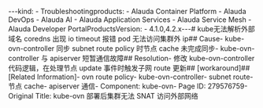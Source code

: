 ---kind:   - Troubleshootingproducts:    - Alauda Container Platform   - Alauda DevOps   - Alauda AI   - Alauda Application Services   - Alauda Service Mesh   - Alauda Developer PortalProductsVersion:   - 4.1.0,4.2.x---<!-- A type of document that involves encountering a fault, diag...it, performing root cause analysis, and providing solutions. --># kube无法解析外部域名 coredns 出现 io timeout 报错 pod 无法访问集群外 ip## Cause- kube-ovn-controller 同步 subnet route policy 时节点 cache 未完成同步- kube-ovn-controller 与 apiserver 短暂通信故障## Resolution- 修改 kube-ovn-controller 代码逻辑，在处理节点 update 事件时触发子网 route 更新## [workaround]## [Related Information]- ovn route policy- kube-ovn-controller- subnet route- 节点 cache- apiserver 通信- Component: kube-ovn- Page ID: 279576759- Original Title: kube-ovn 部署后集群无法 SNAT 访问外部网络